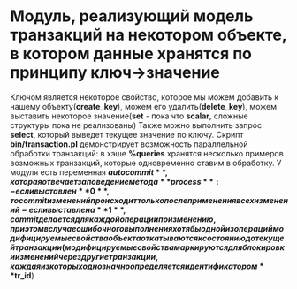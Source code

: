 # Модуль, реализующий модель транзакций на некотором объекте, в котором данные хранятся по принципу ключ->значение

Ключом является некоторое свойство, которое мы можем добавить к нашему объекту(**create_key**), можем его удалить(**delete_key**), можем выставить некоторое значение(**set** - пока что **scalar**, сложные структуры пока не реализованы)
Также можно выполнить запрос **select**, который выведет текущее значение по ключу.
Скрипт **bin/transaction.pl** демонстрирует возможность параллельной обработки транзакций: в хэше **%queries** хранятся несколько примеров возможных транзакций, которые одновременно ставим в обработку.
У модуля есть переменная **$autocommit**, которая отвечает за поведение метода **process**:
-если выставлен **0**, то commit изменений происходит только после применения всех изменений
-если выставлена **1**, commit делается для каждой операции по изменению, при этом в случае ошибочного выполнения хотя бы одной из операций модифицируемые свойства объекта откатываются к состоянию до текущей транзакции(модифицируемые свойства маркируются для блокировки изменений через другие транзакции, каждая из которых однозначно определяется идентификатором **$tr_id**)
